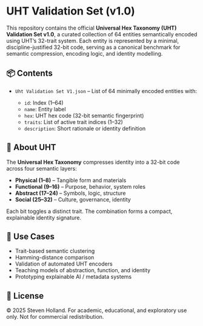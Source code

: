 # UHT Validation Set (v1.0)

This repository contains the official **Universal Hex Taxonomy (UHT) Validation Set v1.0**, a curated collection of 64 entities semantically encoded using UHT’s 32-trait system. Each entity is represented by a minimal, discipline-justified 32-bit code, serving as a canonical benchmark for semantic compression, encoding logic, and identity modelling.

## 📦 Contents

* `Uht Validation Set V1.json` – List of 64 minimally encoded entities with:

  * `id`: Index (1–64)
  * `name`: Entity label
  * `hex`: UHT hex code (32-bit semantic fingerprint)
  * `traits`: List of active trait indices (1–32)
  * `description`: Short rationale or identity definition

## 🧠 About UHT

The **Universal Hex Taxonomy** compresses identity into a 32-bit code across four semantic layers:

* **Physical (1–8)** – Tangible form and materials
* **Functional (9–16)** – Purpose, behavior, system roles
* **Abstract (17–24)** – Symbols, logic, structure
* **Social (25–32)** – Culture, governance, identity

Each bit toggles a distinct trait. The combination forms a compact, explainable identity signature.

## 🧪 Use Cases

* Trait-based semantic clustering
* Hamming-distance comparison
* Validation of automated UHT encoders
* Teaching models of abstraction, function, and identity
* Prototyping explainable AI / metadata systems

## 📖 License

© 2025 Steven Holland. For academic, educational, and exploratory use only. Not for commercial redistribution.
